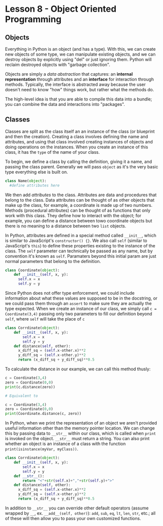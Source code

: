 # Lesson 8 - Object Oriented Programming

## Objects

Everything in Python is an object (and has a type). With this, we can create new objects of some type, we can manipulate existing objects, and we can destroy objects by explicitly using "del" or just ignoring them. Python will reclaim destroyed objects with "garbage collection".

Objects are simply a _data abstraction_ that captures: an **internal representation** through attributes and an **interface** for interaction through methods. Typically, the interface is abstracted away because the user doesn't need to know "how" things work, but rather what the methods do.

The high-level idea is that you are able to compile this data into a bundle; you can combine the data and interactions into "packages".

## Classes

Classes are split as the class itself an an instance of the class (or blueprint and then the creation). Creating a class involves defining the name and attributes, and using that class involved creating instances of objects and doing operations on the instances. When you create an instance of this class, it has the `type` of the name of your class.

To begin, we define a class by calling the definition, giving it a name, and passing the class parent. Generally we will pass `object` as it's the very basic type everything else is built on.

```py
class Name(object):
  #define attributes here
```

We then add _attributes_ to the class. Attributes are data and procedures that belong to the class. Data attributes can be thought of as other objects that make up the class, for example, a coordinate is made up of two numbers. Methods (procedural attributes) can be thought of as functions that only work with this class. They define how to interact with the object; for example, you can define a distance between towo coordinate objects but there is no meaning to a distance between two `list` objects.

In Python, attributes are defined in a special method called `__init__`, which is similar to JavaScript's `constructor() {}`. We also call `self` (similar to JavaScript's `this`) to define these properties existing to the instance of the class. The `self` parameter can technically be passed as any name, but by convention it's known as `self`. Paramaters beyond this initial param are just normal parameters that belong to the definition.

```py
class Coordinate(object):
    def __init__(self, x, y):
      self.x = x
      self.y = y
```

Since Python does not offer type enforcement, we could include information about what these values are supposed to be in the docstring, or we could pass them through an `assert` to make sure they are actually the type expected. When we create an instance of our class, we simply call `c = Coordinate(3,4)` passing only two parameters to fill our definition beyond `self`, where `self` will take the place of `c`

``` py
class Corrdinate(object):
    def __init__(self, x, y):
        self.x = x
        self.y = y
    def distance(self, other):
      x_diff_sq = (self.x-other.x)**2
      y_diff_sq = (self.x-other.y)**2
      return (x_diff_sq + y_diff_sq)**0.5
```

To calculate the distance in our example, we can call this method thusly:

``` py
c = Coordinate(3,4)
zero = Coordinate(0,0)
print(c.distance(zero))

# Equivalent to

c = Coordinate(3,4)
zero = Coordinate(0,0)
print(Coordinate.distance(c, zero))
```

In Python, when we print the representation of an object we aren't provided useful information other than the memory pointer location. We can change this by passing data to `__str__` within our class, which is called when `print` is invoked on the object. `__str__` must return a string. You can also print whether an object is an instance of a class with the function `print(isinstance(myVar, myClass))`.

```py
class Corrdinate(object):
    def __init__(self, x, y):
        self.x = x
        self.y = y
    def __str__():
        return "<"+str(self.x)+","+str(self.y)+">"
    def distance(self, other):
      x_diff_sq = (self.x-other.x)**2
      y_diff_sq = (self.x-other.y)**2
      return (x_diff_sq + y_diff_sq)**0.5
```

In addition to `__str__` you can override other default operators (assume wrapped by `__`, ex. `__add__(self, other)`): `add`, `sub`, `eq`, `lt`, `len`, `str`, etc.; all of these will then allow you to pass your own customized functions.